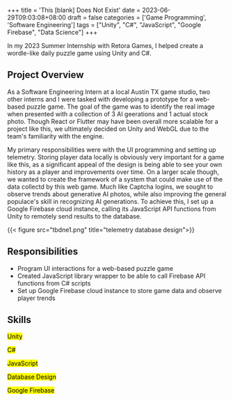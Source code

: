+++
title = 'This [blank] Does Not Exist'
date = 2023-06-29T09:03:08+08:00
draft = false
categories = ['Game Programming', 'Software Engineering']
tags = ["Unity", "C#", "JavaScript", "Google Firebase", "Data Science"]
+++

In my 2023 Summer Internship with Retora Games, I helped create a wordle-like daily puzzle game using Unity and C#.

<!--more-->

## Project Overview

As a Software Engineering Intern at a local Austin TX game studio, two other interns and I were tasked with developing a prototype for a web-based puzzle game. The goal of the game was to identify the real image when presented with a collection of 3 AI geerations and 1 actual stock photo. Though React or Flutter may have been overall more scalable for a project like this, we ultimately decided on Unity and WebGL due to the team's familiarity with the engine.

My primary responsibilities were with the UI programming and setting up telemetry. Storing player data locally is obviously very important for a game like this, as a significant appeal of the design is being able to see your own history as a player and improvements over time. On a larger scale though, we wanted to create the framework of a system that could make use of the data collectd by this web game. Much like Captcha logins, we sought to observe trends about generative AI photos, while also improving the general populace's skill in recognizing AI generations. To achieve this, I set up a Google Firebase cloud instance, calling its JavaScript API functions from Unity to remotely send results to the database.

{{< figure src="tbdne1.png" title="telemetry database design">}}

## Responsibilities
- Program UI interactions for a web-based puzzle game
- Created JavaScript library wrapper to be able to call Firebase API functions from C# scripts
- Set up Google Firebase cloud instance to store game data and observe player trends


## Skills
<mark>Unity</mark> 

<mark>C#</mark>

<mark>JavaScript</mark>

<mark>Database Design</mark>

<mark>Google Firebase</mark>


